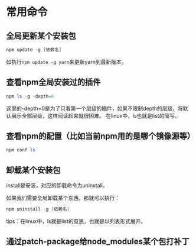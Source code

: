 # 常用命令

## 全局更新某个安装包

```powershell
npm update -g [依赖名]
```

如执行`npm update -g yarn`来更新yarn到最新版本。

## 查看npm全局安装过的插件

```powershell
npm ls -g -depth=0
```
这里的-depth=0是为了只看第一个层级的插件，如果不限制depth的层级，将默认展示全部层级，这样阅读起来就很困难。
在linux中，ls也就是list的简写。

## 查看npm的配置（比如当前npm用的是哪个镜像源等）

```powershell
npm conf ls
```

## 卸载某个安装包

install是安装，对应的卸载命令为uninstall。

如果我们需要全局卸载某个东西，那就可以执行：

```powershell
npm uninstall -g [依赖名]
```

tips：在linux中，ls就是list的意思，也就是以列表形式展开。

## 通过patch-package给node_modules某个包打补丁